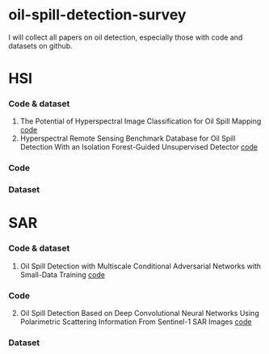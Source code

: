 # oil-spill-detection-survey
I will collect all papers on oil detection, especially those with code and datasets on github.


# HSI

### Code & dataset
1. The Potential of Hyperspectral Image Classification for Oil Spill Mapping [code](https://github.com/PinkSlime/HSI_oil_spill_mapping)
2. Hyperspectral Remote Sensing Benchmark Database for Oil Spill Detection With an Isolation Forest-Guided Unsupervised Detector [code](https://github.com/PuhongDuan/HOSD)


### Code

### Dataset

# SAR

### Code & dataset
1. Oil Spill Detection with Multiscale Conditional Adversarial Networks with Small-Data Training [code](https://github.com/liyongqingupc/MCAN-OilSpillDetection)

### Code
2. Oil Spill Detection Based on Deep Convolutional Neural Networks Using Polarimetric Scattering Information From Sentinel-1 SAR Images [code](https://github.com/RS-xjg/oil-spill-detection)


### Dataset
